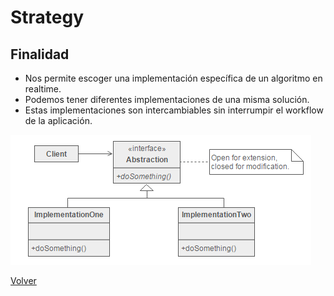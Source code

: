# Strategy

## Finalidad

* Nos permite escoger una implementación específica de un algoritmo en realtime.
* Podemos tener diferentes implementaciones de una misma solución.
* Estas implementaciones son intercambiables sin interrumpir el workflow de la aplicación.

![Strategy pattern](/src/patterns/assets/strategy.png)

[Volver](/README.md)
